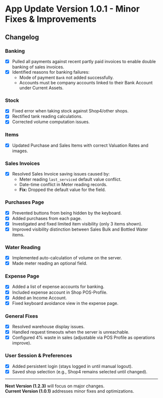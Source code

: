 # App Update Version 1.0.1 - Minor Fixes & Improvements

## Changelog

### Banking

- [x] Pulled all payments against recent partly paid invoices to enable double banking of sales invoices.
- [x] Identified reasons for banking failures:
  - Mode of payment `Bank` not added successfully.
  - Accounts must be company accounts linked to their Bank Account under Current Assets.

### Stock

- [x] Fixed error when taking stock against Shop4/other shops.
- [x] Rectified tank reading calculations.
- [x] Corrected volume computation issues.

### Items

- [x] Updated Purchase and Sales Items with correct Valuation Rates and images.

### Sales Invoices

- [x] Resolved Sales Invoice saving issues caused by:
  - Meter reading `last_serviced` default value conflict.
  - Date-time conflict in Meter reading records.
  - **Fix:** Dropped the default value for the field.

### Purchases Page

- [x] Prevented buttons from being hidden by the keyboard.
- [x] Added purchases from each page.
- [x] Investigated and fixed limited item visibility (only 3 items shown).
- [x] Improved visibility distinction between Sales Bulk and Bottled Water items.

### Water Reading

- [x] Implemented auto-calculation of volume on the server.
- [x] Made meter reading an optional field.

### Expense Page

- [x] Added a list of expense accounts for banking.
- [x] Included expense account in Shop POS-Profile.
- [x] Added an Income Account.
- [x] Fixed keyboard avoidance view in the expense page.

### General Fixes

- [x] Resolved warehouse display issues.
- [x] Handled request timeouts when the server is unreachable.
- [x] Configured 4% waste in sales (adjustable via POS Profile as operations improve).

### User Session & Preferences

- [x] Added persistent login (stays logged in until manual logout).
- [x] Saved shop selection (e.g., Shop4 remains selected until changed).

---

**Next Version (1.2.3)** will focus on major changes.  
**Current Version (1.0.1)** addresses minor fixes and optimizations.
